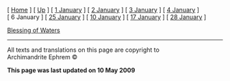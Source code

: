 \[ [Home](index.md) \] \[ [Up](jan-int.md) \]
\[ [1 January](1january.md) \] \[ [2 January](jan02.md) \]
\[ [3 January](3_january.md) \] \[ [4 January](4_january.md) \]
\[ 6 January \] \[ [25 January](25_january.md) \]
\[ [10 January](10_january.md) \] \[ [17 January](17%20January.md) \]
\[ [28 January](28_january.md) \]

[Blessing of Waters](megagiasm.md)

-----

All texts and translations on this page are copyright to  
Archimandrite Ephrem ©

**This page was last updated on 10 May 2009**

